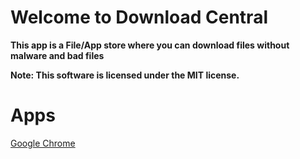 # Welcome to Download Central

**This app is a File/App store where you can download files without malware and bad files**

**Note: This software is licensed under the MIT license.**

# Apps

[Google Chrome]()
